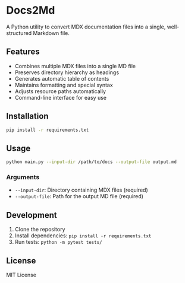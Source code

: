# Docs2Md

A Python utility to convert MDX documentation files into a single, well-structured Markdown file.

## Features

- Combines multiple MDX files into a single MD file
- Preserves directory hierarchy as headings
- Generates automatic table of contents
- Maintains formatting and special syntax
- Adjusts resource paths automatically
- Command-line interface for easy use

## Installation

```bash
pip install -r requirements.txt
```

## Usage

```bash
python main.py --input-dir /path/to/docs --output-file output.md
```

### Arguments

- `--input-dir`: Directory containing MDX files (required)
- `--output-file`: Path for the output MD file (required)

## Development

1. Clone the repository
2. Install dependencies: `pip install -r requirements.txt`
3. Run tests: `python -m pytest tests/`

## License

MIT License 